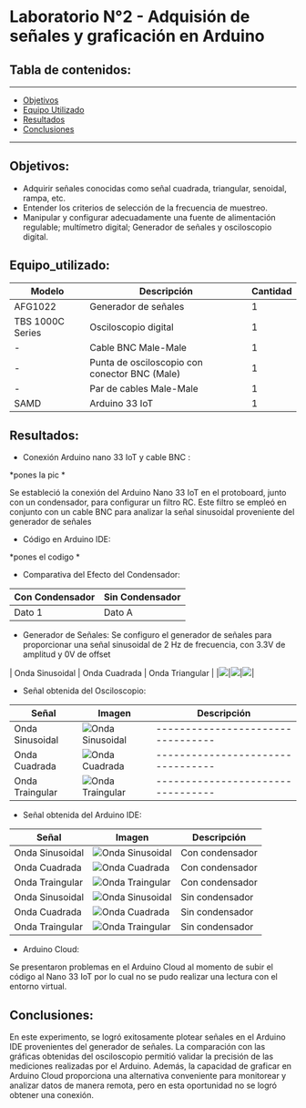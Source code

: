 # Laboratorio N°2 - Adquisión de señales y graficación en Arduino

## Tabla de contenidos:
 __________________________________________________________________________________________________
- [Objetivos](#Objetivos)
- [Equipo Utilizado](#Equipo_utilizado)
- [Resultados](#Resultados)
- [Conclusiones](#Conclusiones)
__________________________________________________________________________________________________
## Objetivos:
- Adquirir señales conocidas como señal cuadrada, triangular, senoidal, rampa, etc.
- Entender los criterios de selección de la frecuencia de muestreo.
- Manipular y configurar adecuadamente una fuente de alimentación regulable; multímetro digital; Generador de señales y osciloscopio digital.

## Equipo_utilizado:
| Modelo          | Descripción                                    | Cantidad |
|-----------------|-----------------------------------------------|----------|
| AFG1022         | Generador de señales                          | 1        |
| TBS 1000C Series| Osciloscopio digital                          | 1        |
| -               | Cable BNC Male-Male                           | 1        |
| -               | Punta de osciloscopio con conector BNC (Male)| 1        |
| -               | Par de cables Male-Male                       | 1        |
| SAMD            | Arduino 33 IoT                                | 1        |


## Resultados:
- Conexión Arduino nano 33 IoT y cable BNC :
  
*pones la pic *

Se estableció la conexión del Arduino Nano 33 IoT en el protoboard, junto con un condensador, para configurar un filtro RC. Este filtro se empleó en conjunto con un cable BNC para analizar la señal sinusoidal proveniente del generador de señales

- Código en Arduino IDE:

*pones el codigo *


- Comparativa del Efecto del Condensador:
  
| Con Condensador | Sin Condensador |
|-----------|-----------|
| Dato 1    | Dato A    |




- Generador de Señales:
Se configuro el generador de señales para proporcionar una señal sinusoidal de 2 Hz de frecuencia, con 3.3V de amplitud y 0V de offset

| Onda Sinusoidal           | Onda Cuadrada                           | Onda Triangular                   |
|![](inb_2024_gh12\Imágenes\Generador_Onda_Sinusoidal.png)|![](inb_2024_gh12\Imágenes/Generador_Onda_cuadrada.png)|![](inb_2024_gh12\Imágenes/Generador_Onda_Triangular.png)|



- Señal obtenida del Osciloscopio:

| Señal          | Imagen                           | Descripción                 |
|---------------------------------|---------------------------------|---------------------------------|
|Onda Sinusoidal|![Onda Sinusoidal](inb_2024_gh12\Imágenes/Osciloscopio_Onda_sinusoidal.png)|---------------------------------|
|Onda Cuadrada|![Onda Cuadrada](inb_2024_gh12\Imágenes/Osciloscopio_Onda_cuadrada.png)|---------------------------------|
|Onda Traingular|![Onda Traingular](inb_2024_gh12\Imágenes/Osciloscopio_Onda_triangular.png)|---------------------------------|

- Señal obtenida del Arduino IDE:
  
| Señal          | Imagen                           | Descripción                 |
|---------------------------------|---------------------------------|---------------------------------|
|Onda Sinusoidal|![Onda Sinusoidal](inb_2024_gh12\Imágenes/Sinusoidal_cap.png)|Con condensador|
|Onda Cuadrada|![Onda Cuadrada](inb_2024_gh12\Imágenes/Cuadrada_cap.png)|Con condensador|
|Onda Traingular|![Onda Traingular](inb_2024_gh12\Imágenes/Triangulo_cap.png)|Con condensador|
|Onda Sinusoidal|![Onda Sinusoidal](inb_2024_gh12\Imágenes/Sinusoidal.png)|Sin condensador|
|Onda Cuadrada|![Onda Cuadrada](inb_2024_gh12\Imágenes/Cuadrada.png)|Sin condensador|
|Onda Traingular|![Onda Traingular](inb_2024_gh12\Imágenes/Triangulo.png)|Sin condensador|

- Arduino Cloud:
  
Se presentaron problemas en el Arduino Cloud al momento de subir el código al Nano 33 IoT por lo cual no se pudo realizar una lectura con el entorno virtual.

## Conclusiones:
En este experimento, se logró exitosamente plotear señales en el Arduino IDE provenientes del generador de señales. La comparación con las gráficas obtenidas del osciloscopio permitió validar la precisión de las mediciones realizadas por el Arduino. Además, la capacidad de graficar en Arduino Cloud proporciona una alternativa conveniente para monitorear y analizar datos de manera remota, pero en esta oportunidad no se logró obtener una conexión. 
   

